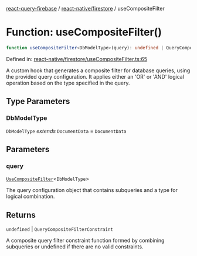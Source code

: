 [react-query-firebase](../../../modules.md) / [react-native/firestore](../index.md) / useCompositeFilter

# Function: useCompositeFilter()

```ts
function useCompositeFilter<DbModelType>(query): undefined | QueryCompositeFilterConstraint
```

Defined in: [react-native/firestore/useCompositeFilter.ts:65](https://github.com/vpishuk/react-query-firebase/blob/09a15a5d938c4bdaa4fd86491bcf8ea41c16371f/react-native/firestore/useCompositeFilter.ts#L65)

A custom hook that generates a composite filter for database queries, using the provided query configuration.
It applies either an 'OR' or 'AND' logical operation based on the type specified in the query.

## Type Parameters

### DbModelType

`DbModelType` *extends* `DocumentData` = `DocumentData`

## Parameters

### query

[`UseCompositeFilter`](../type-aliases/UseCompositeFilter.md)\<`DbModelType`\>

The query configuration object that contains subqueries and a type for logical combination.

## Returns

`undefined` \| `QueryCompositeFilterConstraint`

A composite query filter constraint function formed by combining subqueries or undefined if there are no valid constraints.
